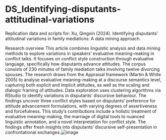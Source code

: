 # DS_Identifying-disputants-attitudinal-variations
Replication data and scripts for: Xu, Qingxin (2024). Identifying disputants’ attitudinal variations in family mediations: A data mining approach.

Research overview
This article combines linguistic analysis and data mining methods to explore variations in speakers’ evaluative meaning-making in conflict talks. It focuses on conflict style construction through evaluative language, specifically how disputants advance attitudes. The corpus consists of 230 minutes of family mediation talks involving twelve divorcing spouses. The research draws from the Appraisal framework (Martin & White 2005) to analyse evaluative meaning-making at a discourse semantics level, capturing both explicit and implicit attitudes, as well as the scaling and dialogic framing of attitudes. Data exploration uses clustering algorithms via RStudio to identify variations in disputants’ discursive behaviour. The findings uncover three conflict styles based on disputants’ preference for attitude advancement formulations, with varying degrees of assertiveness and forcefulness. This study’s contributions include a holistic treatment of evaluative meaning-making, the marriage of digital tools to nuanced linguistic annotation, and a novel interpretation for conflict style. The findings offer fresh insights into disputants’ discursive self-presentation in confrontational exchanges.![image](https://github.com/xu-qingxin/DS_Identifying-disputants-attitudinal-variations/assets/87254506/535f63ee-0b48-4dbc-bc87-ada927a6490e)
